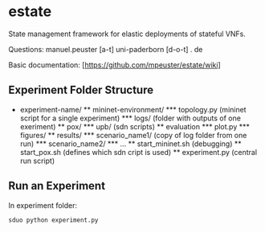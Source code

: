 # estate
State management framework for elastic deployments of stateful VNFs.

Questions: manuel.peuster [a-t] uni-paderborn [d-o-t] . de

Basic documentation: [https://github.com/mpeuster/estate/wiki]

## Experiment Folder Structure

* experiment-name/
** mininet-environment/
*** topology.py (mininet script for a single experiment)
*** logs/ (folder with outputs of one exeriment)
** pox/
*** upb/ (sdn scripts)
** evaluation
*** plot.py
*** figures/
** results/
*** scenario_name1/ (copy of log folder from one run)
*** scenario_name2/
*** ...
** start_mininet.sh (debugging)
** start_pox.sh (defines which sdn cript is used)
** experiment.py (central run script)


## Run an Experiment

In experiment folder:

`sduo python experiment.py`


